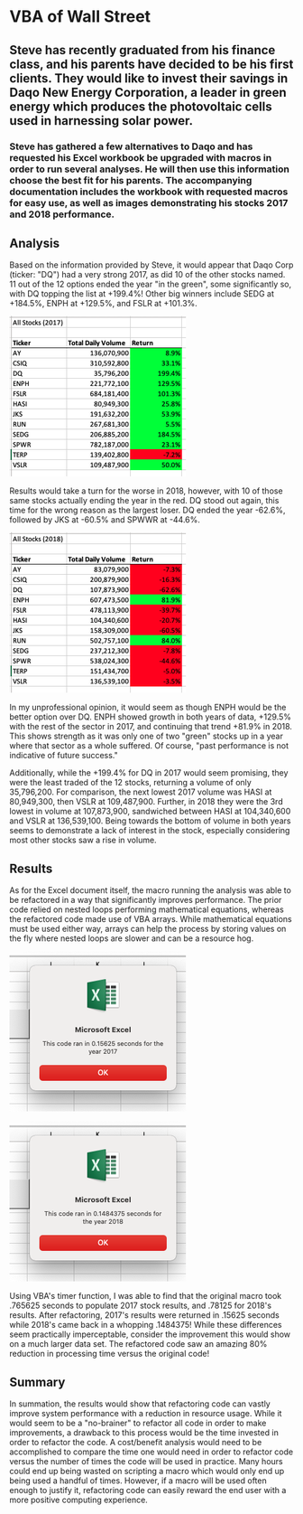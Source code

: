 # VBA of Wall Street

## Steve has recently graduated from his finance class, and his parents have decided to be his first clients. They would like to invest their savings in Daqo New Energy Corporation, a leader in green energy which produces the photovoltaic cells used in harnessing solar power.

### Steve has gathered a few alternatives to Daqo and has requested his Excel workbook be upgraded with macros in order to run several analyses. He will then use this information choose the best fit for his parents. The accompanying documentation includes the workbook with requested macros for easy use, as well as images demonstrating his stocks 2017 and 2018 performance. 

## Analysis

Based on the information provided by Steve, it would appear that Daqo Corp (ticker: "DQ") had a very strong 2017, as did 10 of the other stocks named. 11 out of the 12 options ended the year "in the green", some significantly so, with DQ topping the list at +199.4%! Other big winners include SEDG at +184.5%, ENPH at +129.5%, and FSLR at +101.3%.

![2017_Stock_Analysis](https://github.com/michael999999999/stock-analysis/blob/main/All_Stocks_Analysis_2017.png)

Results would take a turn for the worse in 2018, however, with 10 of those same stocks actually ending the year in the red. DQ stood out again, this time for the wrong reason as the largest loser. DQ ended the year -62.6%, followed by JKS at -60.5% and SPWWR at -44.6%.

![2018_Stock_Analysis](https://github.com/michael999999999/stock-analysis/blob/main/All_Stocks_Analysis_2018.png)

In my unprofessional opinion, it would seem as though ENPH would be the better option over DQ. ENPH showed growth in both years of data, +129.5% with the rest of the sector in 2017, and continuing that trend +81.9% in 2018. This shows strength as it was only one of two "green" stocks up in a year where that sector as a whole suffered. Of course, "past performance is not indicative of future success."

Additionally, while the +199.4% for DQ in 2017 would seem promising, they were the least traded of the 12 stocks, returning a volume of only 35,796,200. For comparison, the next lowest 2017 volume was HASI at 80,949,300, then VSLR at 109,487,900. Further, in 2018 they were the 3rd lowest in volume at 107,873,900, sandwiched between HASI at 104,340,600 and VSLR at 136,539,100. Being towards the bottom of volume in both years seems to demonstrate a lack of interest in the stock, especially considering most other stocks saw a rise in volume.

## Results

As for the Excel document itself, the macro running the analysis was able to be refactored in a way that significantly improves performance. The prior code relied on nested loops performing mathematical equations, whereas the refactored code made use of VBA arrays. While mathematical equations must be used either way, arrays can help the process by storing values on the fly where nested loops are slower and can be a resource hog.

![2017_Refactored_Code](https://github.com/michael999999999/stock-analysis/blob/main/VBA_Challenge_2017.png)

![2018_Refactored_Code](https://github.com/michael999999999/stock-analysis/blob/main/VBA_Challenge_2018.png)

Using VBA's timer function, I was able to find that the original macro took .765625 seconds to populate 2017 stock results, and .78125 for 2018's results. After refactoring, 2017's results were returned in .15625 seconds while 2018's came back in a whopping .1484375! While these differences seem practically imperceptable, consider the improvement this would show on a much larger data set. The refactored code saw an amazing 80% reduction in processing time versus the original code!

## Summary

In summation, the results would show that refactoring code can vastly improve system performance with a reduction in resource usage. While it would seem to be a "no-brainer" to refactor all code in order to make improvements, a drawback to this process would be the time invested in order to refactor the code. A cost/benefit analysis would need to be accomplished to compare the time one would need in order to refactor code versus the number of times the code will be used in practice. Many hours could end up being wasted on scripting a macro which would only end up being used a handful of times. However, if a macro will be used often enough to justify it, refactoring code can easily reward the end user with a more positive computing experience.
